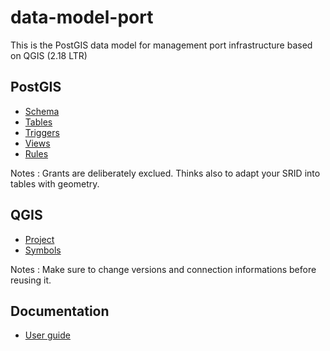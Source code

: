 # data-model-port
This is the PostGIS data model for management port infrastructure based on QGIS (2.18 LTR)


PostGIS
-------

* [Schema](sql/01_schema.sql)
* [Tables](sql/02_tables.sql)
* [Triggers](sql/03_triggers.sql)
* [Views](sql/04_views.sql)
* [Rules](sql/05_rules.sql)

Notes : Grants are deliberately exclued. Thinks also to adapt your SRID into tables with geometry.


QGIS
-------

* [Project](qgs/port.qgs)
* [Symbols](qgs/symbols/)

Notes : Make sure to change versions and connection informations before reusing it.

Documentation
-------------

* [User guide](doc/Port.pdf)
